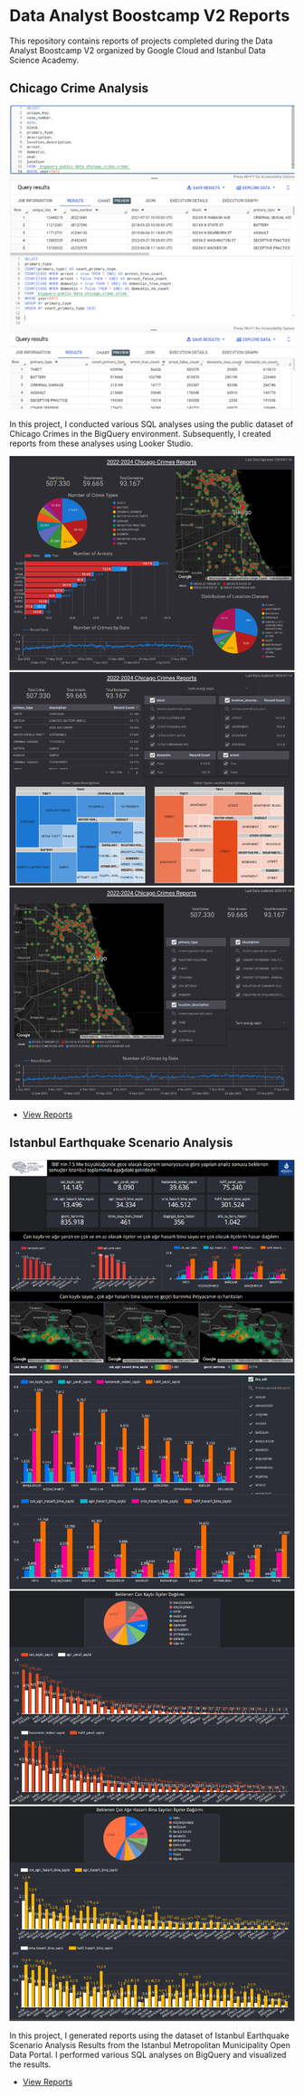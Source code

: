 # Data Analyst Boostcamp V2 Reports

This repository contains reports of projects completed during the Data Analyst Boostcamp V2 organized by Google Cloud and Istanbul Data Science Academy.

## Chicago Crime Analysis

![SQL Analysis](SQLBigQuery.png)

In this project, I conducted various SQL analyses using the public dataset of Chicago Crimes in the BigQuery environment. Subsequently, I created reports from these analyses using Looker Studio.

![Report 1](11.png)
![Report 2](12.png)
![Report 3](13.png)


- [View Reports](https://lookerstudio.google.com/reporting/1c0a926f-e133-477f-9cf1-dbcd7aa7268c)

## Istanbul Earthquake Scenario Analysis

![Report 1](21.png)
![Report 2](22.png)
![Report 3](23.png)
![Report 4](24.png)

In this project, I generated reports using the dataset of Istanbul Earthquake Scenario Analysis Results from the Istanbul Metropolitan Municipality Open Data Portal. I performed various SQL analyses on BigQuery and visualized the results.

- [View Reports](https://lookerstudio.google.com/reporting/12153dba-378a-41f9-854e-efcc3b61cf3c)








